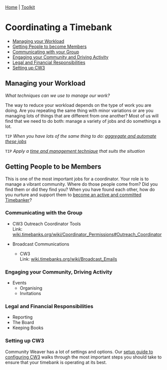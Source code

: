 [Home](index.html) | [Toolkit](Toolkit.html)

# Coordinating a Timebank  
  
- [Managing your Workload](#Managing)
- [Getting People to become Members](#Members)
- [Communicating with your Group](#Communicating)
- [Engaging your Community and Driving Activity](#Engaging)
- [Legal and Financial Responsibilities](#Legal)
- [Setting up CW3](#Settings)

## Managing your Workload <a name="Managing"></a>

_What techniques can we use to manage our work?_

The way to reduce your workload depends on the type of work you are doing. Are you repeating the same thing with minor variations or are you managing lots of things that are different from one another? Most of us will find that we need to do both: manage a variety of jobs and 
do somethings a lot.  

``TIP`` _When you have lots of the same thing to do: [aggregate and automate these jobs](Automate.html)_  

``TIP`` _Apply a [time and management technique](TimeManagement.html) that suits the situation_  
              
  
## Getting People to be Members  <a name="Members"></a>

This is one of the most important jobs for a coordinator. Your role is to manage a vibrant community. Where do those people come from? Did you find them or did they find you? When you have found each other, how do you nurture and support them to [become an active and committed Timebanker](Members.html)?  

  
### Communicating with the Group  <a name="Communicating"></a>
  

* CW3 Outreach Coordinator Tools  
    Link: [wiki.timebanks.org/wiki/Coordinator_Permissions#Outreach_Coordinator][3]  
  
* Broadcast Communications  
    * CW3  
        Link: [wiki.timebanks.org/wiki/Broadcast_Emails][2]  
  
  
### Engaging your Community, Driving Activity  <a name="Engaging"></a>
  
* Events  
    * Organising  
    * Invitations  
  
### Legal and Financial Responsibilities  <a name="Legal"></a>
  
* Reporting  
* The Board  
* Keeping Books  
  
### Setting up CW3  <a name="Settings"></a>

Community Weaver has a lot of settings and options. Our [setup guide to configuring CW3](CommunityWeaver.html) walks through the most important steps you should take to ensure that your timebank is operating at its best. 


[1]: https://www.vox.com/2018/11/2/18053428/recode-decode-full-podcast-transcript-elon-musk-tesla-spacex-boring-company-kara-swisher  
[2]: http://wiki.timebanks.org/wiki/Broadcast_Emails  
[3]: http://wiki.timebanks.org/wiki/Coordinator_Permissions#Outreach_Coordinator  

